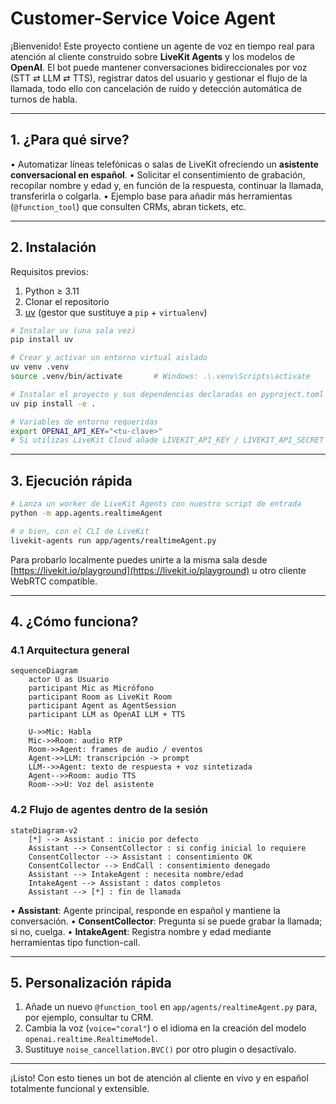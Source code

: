# Customer-Service Voice Agent

¡Bienvenido! Este proyecto contiene un agente de voz en tiempo real para atención al cliente construido sobre **LiveKit Agents** y los modelos de **OpenAI**. El bot puede mantener conversaciones bidireccionales por voz (STT ⇄ LLM ⇄ TTS), registrar datos del usuario y gestionar el flujo de la llamada, todo ello con cancelación de ruido y detección automática de turnos de habla.

---

## 1. ¿Para qué sirve?

• Automatizar líneas telefónicas o salas de LiveKit ofreciendo un **asistente conversacional en español**.
• Solicitar el consentimiento de grabación, recopilar nombre y edad y, en función de la respuesta, continuar la llamada, transferirla o colgarla.
• Ejemplo base para añadir más herramientas (`@function_tool`) que consulten CRMs, abran tickets, etc.

---

## 2. Instalación

Requisitos previos:
1. Python ≥ 3.11
2. Clonar el repositorio
3. [uv](https://github.com/astral-sh/uv) (gestor que sustituye a `pip` + `virtualenv`)

```bash
# Instalar uv (una sola vez)
pip install uv

# Crear y activar un entorno virtual aislado
uv venv .venv
source .venv/bin/activate       # Windows: .\.venv\Scripts\activate

# Instalar el proyecto y sus dependencias declaradas en pyproject.toml
uv pip install -e .

# Variables de entorno requeridas
export OPENAI_API_KEY="<tu-clave>"
# Si utilizas LiveKit Cloud añade LIVEKIT_API_KEY / LIVEKIT_API_SECRET / LIVEKIT_URL
```

---

## 3. Ejecución rápida

```bash
# Lanza un worker de LiveKit Agents con nuestro script de entrada
python -m app.agents.realtimeAgent

# o bien, con el CLI de LiveKit
livekit-agents run app/agents/realtimeAgent.py
```

Para probarlo localmente puedes unirte a la misma sala desde [https://livekit.io/playground](https://livekit.io/playground) u otro cliente WebRTC compatible.

---

## 4. ¿Cómo funciona?

### 4.1 Arquitectura general

```mermaid
sequenceDiagram
    actor U as Usuario
    participant Mic as Micrófono
    participant Room as LiveKit Room
    participant Agent as AgentSession
    participant LLM as OpenAI LLM + TTS

    U->>Mic: Habla
    Mic->>Room: audio RTP
    Room->>Agent: frames de audio / eventos
    Agent->>LLM: transcripción -> prompt
    LLM-->>Agent: texto de respuesta + voz sintetizada
    Agent-->>Room: audio TTS
    Room-->>U: Voz del asistente
```

### 4.2 Flujo de agentes dentro de la sesión

```mermaid
stateDiagram-v2
    [*] --> Assistant : inicio por defecto
    Assistant --> ConsentCollector : si config inicial lo requiere
    ConsentCollector --> Assistant : consentimiento OK
    ConsentCollector --> EndCall : consentimiento denegado
    Assistant --> IntakeAgent : necesita nombre/edad
    IntakeAgent --> Assistant : datos completos
    Assistant --> [*] : fin de llamada
```

• **Assistant**: Agente principal, responde en español y mantiene la conversación.
• **ConsentCollector**: Pregunta si se puede grabar la llamada; si no, cuelga.
• **IntakeAgent**: Registra nombre y edad mediante herramientas tipo function-call.

---

## 5. Personalización rápida

1. Añade un nuevo `@function_tool` en `app/agents/realtimeAgent.py` para, por ejemplo, consultar tu CRM.
2. Cambia la voz (`voice="coral"`) o el idioma en la creación del modelo `openai.realtime.RealtimeModel`.
3. Sustituye `noise_cancellation.BVC()` por otro plugin o desactívalo.

---

¡Listo! Con esto tienes un bot de atención al cliente en vivo y en español totalmente funcional y extensible.
